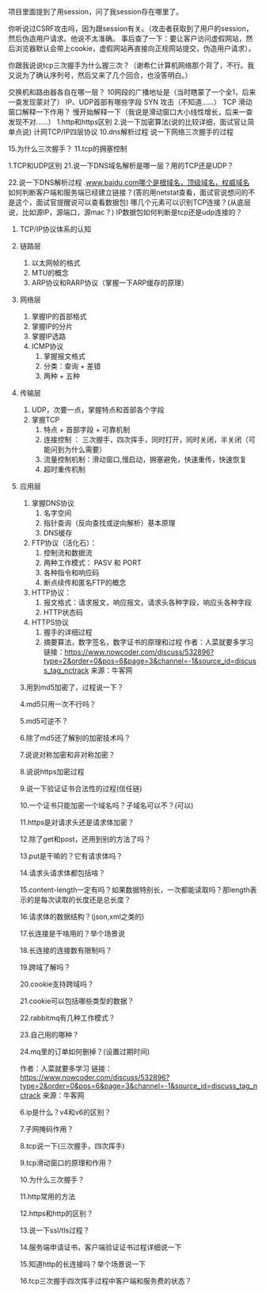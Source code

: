 项目里面提到了用session，问了我session存在哪里了。

你听说过CSRF攻击吗，因为跟session有关。（攻击者获取到了用户的session，然后伪造用户请求。他说不太准确。
事后查了一下：要让客户访问虚假网站，然后浏览器默认会带上cookie，虚假网站再直接向正规网站提交，伪造用户请求）。

你跟我说说tcp三次握手为什么握三次？（谢希仁计算机网络那个背了，不行。我又说为了确认序列号，然后又来了几个回合，也没答明白。）

交换机和路由器各自在哪一层？
10网段的广播地址是（当时瞎蒙了一个全1，后来一查发现蒙对了）
IP、UDP首部有哪些字段
SYN 攻击（不知道……）
TCP 滑动窗口解释一下作用？
慢开始解释一下（我说是滑动窗口大小线性增长，后来一查发现不对……）
1.http和https区别
2.说一下加密算法(说的比较详细，面试官让简单点说)
计网TCP/IP四层协议
10.dns解析过程
说一下网络三次握手的过程

15.为什么三次握手？
11.tcp的拥塞控制

1.TCP和UDP区别
21.说一下DNS域名解析是哪一层？用的TCP还是UDP？

22.说一下DNS解析过程
.www.baidu.com哪个是根域名，顶级域名，权威域名
如何判断客户端和服务端已经建立链接？(答的用netstat查看，面试官说想问的不是这个，面试官提醒说可以查看数据包)
哪几个元素可以识别TCP连接？(从底层说，比如源IP，源端口，源mac？)
IP数据包如何判断是tcp还是udp连接的？


1. TCP/IP协议体系的认知
2. 链路层
    1. 以太网帧的格式
    2. MTU的概念
    3. ARP协议和RARP协议（掌握一下ARP缓存的原理）
4. 网络层
    1. 掌握IP的首部格式
    2. 掌握IP的分片
    4. 掌握IP选路
    5. ICMP协议
        1. 掌握报文格式
        2. 分类：查询 + 差错
        3. 两种 + 五种
4. 传输层
    1. UDP，次要一点，掌握特点和首部各个字段
    2. 掌握TCP
        1. 特点 + 首部字段 + 可靠机制
        2. 连接控制 ： 三次握手，四次挥手，同时打开，同时关闭，半关闭（可能问到为什么需要）
        3. 流量控制机制：滑动窗口,慢启动，拥塞避免，快速重传，快速恢复
        4. 超时重传机制
5. 应用层
    1. 掌握DNS协议
        1. 名字空间
        2. 指针查询（反向查找或逆向解析）基本原理
        3. DNS缓存
    2. FTP协议（活化石）：
        1. 控制流和数据流
        2. 两种工作模式： PASV 和 PORT
        3. 各种指令和响应码
        4. 断点续传和匿名FTP的概念
    5. HTTP协议： 
        1. 报文格式：请求报文，响应报文，请求头各种字段，响应头各种字段
        2. HTTP状态码
    2. HTTPS协议
        1. 握手的详细过程
        2. 摘要算法，数字签名，数字证书的原理和过程
    作者：人菜就要多学习
    链接：https://www.nowcoder.com/discuss/532896?type=2&order=0&pos=6&page=3&channel=-1&source_id=discuss_tag_nctrack
    来源：牛客网
    
    3.用到md5加密了，过程说一下？
    
    4.md5只用一次不行吗？
    
    5.md5可逆不？
    
    6.除了md5还了解别的加密技术吗？
    
    7.说说对称加密和非对称加密？
    
    8.说说https加密过程
    
    9.说一下验证证书合法性的过程(信任链)
    
    10.一个证书只能加密一个域名吗？子域名可以不？(可以)
    
    11.https是对请求头还是请求体加密？
    
    12.除了get和post，还用到别的方法了吗？
    
    13.put是干嘛的？它有请求体吗？
    
    14.请求头请求体都包括啥？
    
    15.content-length一定有吗？如果数据特别长，一次都能读取吗？那length表示的是每次读取的长度还是总长度？
    
    16.请求体的数据结构？(json,xml之类的)
    
    17.长连接是干啥用的？举个场景说
    
    18.长连接的连接数有限制吗？
    
    19.跨域了解吗？
    
    20.cookie支持跨域吗？
    
    21.cookie可以包括哪些类型的数据？
    
    22.rabbitmq有几种工作模式？
    
    23.自己用的哪种？
    
    24.mq里的订单如何删掉？(设置过期时间)
    
    作者：人菜就要多学习
    链接：https://www.nowcoder.com/discuss/532896?type=2&order=0&pos=6&page=3&channel=-1&source_id=discuss_tag_nctrack
    来源：牛客网
    
    6.ip是什么？v4和v6的区别？
    
    7.子网掩码作用？
    
    8.tcp说一下(三次握手，四次挥手)
    
    9.tcp滑动窗口的原理和作用？
    
    10.为什么三次握手？
    
    11.http常用的方法
    
    12.https和http的区别？
    
    13.说一下ssl/tls过程？
    
    14.服务端申请证书，客户端验证证书过程详细说一下
    
    15.知道http的长连接吗？举个场景说一下
    
    16.tcp三次握手四次挥手过程中客户端和服务费的状态？
    
    
